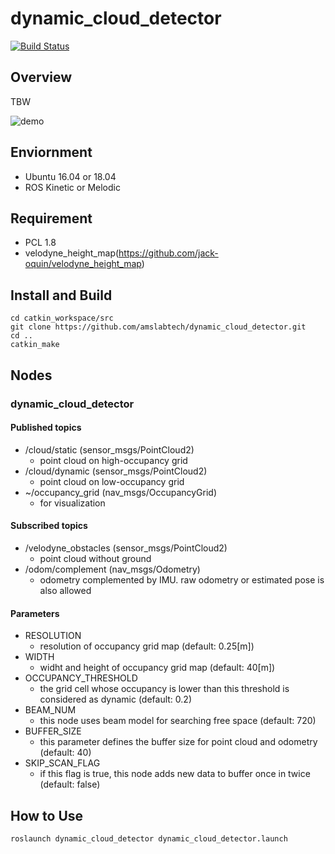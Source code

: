 # dynamic_cloud_detector

[![Build Status](https://travis-ci.org/amslabtech/dynamic_cloud_detector.svg?branch=master)](https://travis-ci.org/amslabtech/dynamic_cloud_detector)

## Overview
TBW

![demo](gif/dynamic_cloud_detector.gif)

## Enviornment
- Ubuntu 16.04 or 18.04
- ROS Kinetic or Melodic

## Requirement
- PCL 1.8
- velodyne_height_map(https://github.com/jack-oquin/velodyne_height_map)

## Install and Build

```
cd catkin_workspace/src
git clone https://github.com/amslabtech/dynamic_cloud_detector.git
cd ..
catkin_make
```

## Nodes
### dynamic_cloud_detector
#### Published topics
- /cloud/static (sensor_msgs/PointCloud2)
  - point cloud on high-occupancy grid
- /cloud/dynamic (sensor_msgs/PointCloud2)
  - point cloud on low-occupancy grid
- ~/occupancy_grid (nav_msgs/OccupancyGrid)
  - for visualization

#### Subscribed topics
- /velodyne_obstacles (sensor_msgs/PointCloud2)
  - point cloud without ground
- /odom/complement (nav_msgs/Odometry)
  - odometry complemented by IMU. raw odometry or estimated pose is also allowed

#### Parameters
- RESOLUTION
  - resolution of occupancy grid map (default: 0.25[m])
- WIDTH
  - widht and height of occupancy grid map (default: 40[m])
- OCCUPANCY_THRESHOLD
  - the grid cell whose occupancy is lower than this threshold is considered as dynamic (default: 0.2)
- BEAM_NUM
  - this node uses beam model for searching free space (default: 720)
- BUFFER_SIZE
  - this parameter defines the buffer size for point cloud and odometry (default: 40)
- SKIP_SCAN_FLAG
  - if this flag is true, this node adds new data to buffer once in twice (default: false)

## How to Use
```
roslaunch dynamic_cloud_detector dynamic_cloud_detector.launch
```
